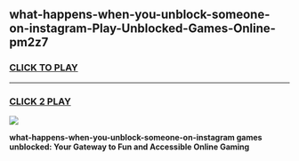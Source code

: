 
## what-happens-when-you-unblock-someone-on-instagram-Play-Unblocked-Games-Online-pm2z7
<h3>
<a href="https://premium76.site?title=what-happens-when-you-unblock-someone-on-instagram&ref=25A">CLICK TO PLAY</a></h3>
<hr>

<h3>
<a href="https://premium76.site?title=what-happens-when-you-unblock-someone-on-instagram&ref=25A">CLICK 2 PLAY</a>
  
</h3>

<a href="https://premium76.site?title=what-happens-when-you-unblock-someone-on-instagram&ref=25A"><img src="https://clearcache.store/games.png"></a>


**what-happens-when-you-unblock-someone-on-instagram games unblocked: Your Gateway to Fun and Accessible Online Gaming**
